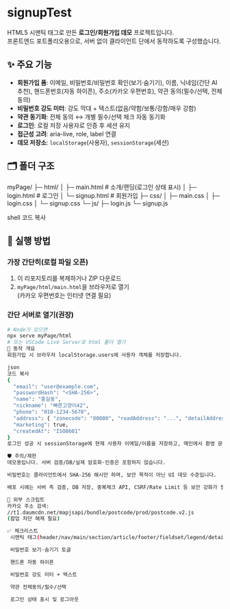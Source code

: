 # signupTest

HTML5 시맨틱 태그로 만든 **로그인/회원가입 데모** 프로젝트입니다.  
프론트엔드 포트폴리오용으로, 서버 없이 클라이언트 단에서 동작하도록 구성했습니다.

## ✨ 주요 기능
- **회원가입 폼**: 이메일, 비밀번호/비밀번호 확인(보기·숨기기), 이름, 닉네임(간단 AI 추천), 핸드폰번호(자동 하이픈), 주소(카카오 우편번호), 약관 동의(필수/선택, 전체동의)
- **비밀번호 강도 미터**: 강도 막대 + 텍스트(없음/약함/보통/강함/매우 강함)
- **약관 동기화**: 전체 동의 ↔ 개별 필수/선택 체크 자동 동기화
- **로그인**: 로컬 저장 사용자로 인증 후 세션 유지
- **접근성 고려**: aria-live, role, label 연결
- **데모 저장소**: `localStorage`(사용자), `sessionStorage`(세션)

## 🗂 폴더 구조
myPage/
├─ html/
│ ├─ main.html # 소개/랜딩(로그인 상태 표시)
│ ├─ login.html # 로그인
│ └─ signup.html # 회원가입
├─ css/
│ ├─ main.css
│ ├─ login.css
│ └─ signup.css
└─ js/
├─ login.js
└─ signup.js

shell
코드 복사

## 🚀 실행 방법
### 가장 간단히(로컬 파일 오픈)
1. 이 리포지토리를 복제하거나 ZIP 다운로드
2. `myPage/html/main.html`을 브라우저로 열기  
   (카카오 우편번호는 인터넷 연결 필요)

### 간단 서버로 열기(권장)
```bash
# Node가 있으면
npx serve myPage/html
# 또는 VSCode Live Server로 html 폴더 열기
🧩 동작 개요
회원가입 시 브라우저 localStorage.users에 사용자 객체를 저장합니다.

json
코드 복사
{
  "email": "user@example.com",
  "passwordHash": "<SHA-256>",
  "name": "홍길동",
  "nickname": "빠른고양이42",
  "phone": "010-1234-5678",
  "address": { "zonecode": "00000", "roadAddress": "...", "detailAddress": "..." },
  "marketing": true,
  "createdAt": "ISO8601"
}
로그인 성공 시 sessionStorage에 현재 사용자 이메일/이름을 저장하고, 메인에서 환영 문구를 표시합니다.

🛡️ 주의/제한
데모용입니다. 서버 검증/DB/실제 암호화·인증은 포함하지 않습니다.

비밀번호는 클라이언트에서 SHA-256 해시만 하며, 보안 목적이 아닌 UI 데모 수준입니다.

배포 시에는 서버 측 검증, DB 저장, 중복체크 API, CSRF/Rate Limit 등 보안 강화가 필요합니다.

🔗 외부 스크립트
카카오 주소 검색:
//t1.daumcdn.net/mapjsapi/bundle/postcode/prod/postcode.v2.js
(팝업 차단 해제 필요)

✅ 체크리스트
 시맨틱 태그(header/nav/main/section/article/footer/fieldset/legend/details/summary)

 비밀번호 보기·숨기기 토글

 핸드폰 자동 하이픈

 비밀번호 강도 미터 + 텍스트

 약관 전체동의/필수/선택

 로그인 상태 표시 및 로그아웃
